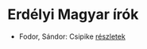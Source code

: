 # Erdélyi Magyar írók

- Fodor, Sándor: Csipike [részletek](_details/Fodor%2C%20S%C3%A1ndor.md#id_391)